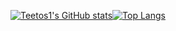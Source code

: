   [![Teetos1's GitHub stats](https://github-readme-stats.vercel.app/api?username=Teetos1&show_icons=true&theme=onedark&line_height=15&text_bold=false&card_width=400)](https://github.com/anuraghazra/github-readme-stats)[![Top Langs](https://github-readme-stats.vercel.app/api/top-langs/?username=Teetos1&layout=compact&theme=onedark&line_height=15&card_width=350)](https://github.com/anuraghazra/github-readme-stats)
